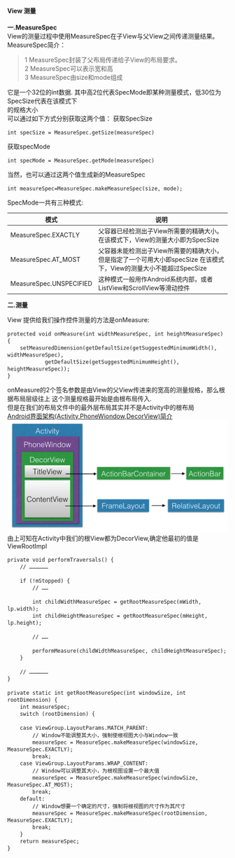 #### View 测量        
__一.MeasureSpec__   
View的测量过程中使用MeasureSpec在子View与父View之间传递测量结果。    
MeasureSpec简介：  
>1 MeasureSpec封装了父布局传递给子View的布局要求。   
 2 MeasureSpec可以表示宽和高    
 3 MeasureSpec由size和mode组成      
 
它是一个32位的int数据. 其中高2位代表SpecMode即某种测量模式，低30位为SpecSize代表在该模式下  
的规格大小     
可以通过如下方式分别获取这两个值：
获取SpecSize

    int specSize = MeasureSpec.getSize(measureSpec)
获取specMode

    int specMode = MeasureSpec.getMode(measureSpec)


当然，也可以通过这两个值生成新的MeasureSpec

    int measureSpec=MeasureSpec.makeMeasureSpec(size, mode);        

SpecMode一共有三种模式:    

模式  | 说明|
--------- | --------|
MeasureSpec.EXACTLY   | 父容器已经检测出子View所需要的精确大小。在该模式下，View的测量大小即为SpecSize |
MeasureSpec.AT_MOST   | 父容器未能检测出子View所需要的精确大小，但是指定了一个可用大小即specSize 在该模式下，View的测量大小不能超过SpecSize |
MeasureSpec.UNSPECIFIED    | 这种模式一般用作Android系统内部，或者ListView和ScrollView等滑动控件|        

__二.测量__       

View 提供给我们操作控件测量的方法是onMeasure:  

    protected void onMeasure(int widthMeasureSpec, int heightMeasureSpec) {
        setMeasuredDimension(getDefaultSize(getSuggestedMinimumWidth(), widthMeasureSpec),
                getDefaultSize(getSuggestedMinimumHeight(), heightMeasureSpec));
    }       

onMeasure的2个签名参数是由View的父View传进来的宽高的测量规格，那么根据布局层级往上 这个测量规格最开始是由根布局传入.   
但是在我们的布局文件中的最外层布局其实并不是Activity中的根布局     
[Android界面架构(Activity,PhoneWiondow,DecorView)简介](http://www.cnblogs.com/l2rf/p/6099170.html)       
![image](activity_decorview.jpg)
由上可知在Activity中我们的根View都为DecorView,确定他最初的值是ViewRootImpl      

    private void performTraversals() {  
        // ………………  
      
        if (!mStopped) {  
            // ……
      
            int childWidthMeasureSpec = getRootMeasureSpec(mWidth, lp.width);  
            int childHeightMeasureSpec = getRootMeasureSpec(mHeight, lp.height);  
      
            // ……
      
            performMeasure(childWidthMeasureSpec, childHeightMeasureSpec);  
        }  
      
        // ………………  
    } 

    private static int getRootMeasureSpec(int windowSize, int rootDimension) {  
        int measureSpec;  
        switch (rootDimension) {  
      
        case ViewGroup.LayoutParams.MATCH_PARENT:  
            // Window不能调整其大小，强制使根视图大小与Window一致  
            measureSpec = MeasureSpec.makeMeasureSpec(windowSize, MeasureSpec.EXACTLY);  
            break;  
        case ViewGroup.LayoutParams.WRAP_CONTENT:  
            // Window可以调整其大小，为根视图设置一个最大值  
            measureSpec = MeasureSpec.makeMeasureSpec(windowSize, MeasureSpec.AT_MOST);  
            break;  
        default:  
            // Window想要一个确定的尺寸，强制将根视图的尺寸作为其尺寸  
            measureSpec = MeasureSpec.makeMeasureSpec(rootDimension, MeasureSpec.EXACTLY);  
            break;  
        }  
        return measureSpec;  
    }  